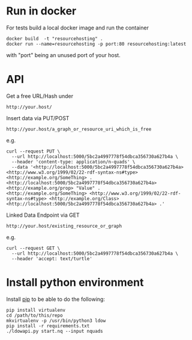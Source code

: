 # Run in docker

For tests build a local docker image and run the container
```
docker build  -t "resourcehosting" .
docker run --name=resourcehosting -p port:80 resourcehosting:latest
```
with "port" being an unused port of your host.

# API

Get a free URL/Hash under
```
http://your.host/
```

Insert data via PUT/POST

```
http://your.host/a_graph_or_resource_uri_which_is_free
```

e.g.

```
curl --request PUT \
  --url http://localhost:5000/5bc2a4997778f54dbca356730a627b4a \
  --header 'content-type: application/n-quads' \
  --data '<http://localhost:5000/5bc2a4997778f54dbca356730a627b4a> <http://www.w3.org/1999/02/22-rdf-syntax-ns#type> <http://example.org/SomeThing> .
<http://localhost:5000/5bc2a4997778f54dbca356730a627b4a> <http://example.org/prop> "Value" .
<http://example.org/SomeThing> <http://www.w3.org/1999/02/22-rdf-syntax-ns#type> <http://example.org/Class> <http://localhost:5000/5bc2a4997778f54dbca356730a627b4a> .'
```

Linked Data Endpoint via GET

```
http://your.host/existing_resource_or_graph
```
e.g.
```
curl --request GET \
  --url http://localhost:5000/5bc2a4997778f54dbca356730a627b4a \
  --header 'accept: text/turtle'
```

# Install python environment

Install [pip](https://pypi.python.org/pypi/pip/) to be able to do the following:
```
pip install virtualenv
cd /path/to/this/repo
mkvirtualenv -p /usr/bin/python3 ldow
pip install -r requirements.txt
./ldowapi.py start.nq --input nquads
```
